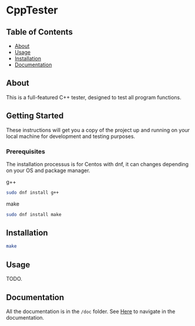 # CppTester

## Table of Contents

- [About](#about)
- [Usage](#usage)
- [Installation](#installation)
- [Documentation](#documentation)

## About <a name = "about"></a>

This is a full-featured C++ tester, designed to test all program functions.

## Getting Started <a name = "getting_started"></a>

These instructions will get you a copy of the project up and running on your local machine for development and testing purposes.

### Prerequisites

The installation processus is for Centos with dnf, it can changes depending on your OS and package manager.

g++

```bash
sudo dnf install g++
```

make

```bash
sudo dnf install make
```

## Installation <a name="installation"></a>

```bash
make
```

## Usage <a name = "usage"></a>

TODO.

## Documentation <a name = "documentation">

All the documentation is in the `/doc` folder. See [Here](./doc/README.md) to navigate in the documentation.

